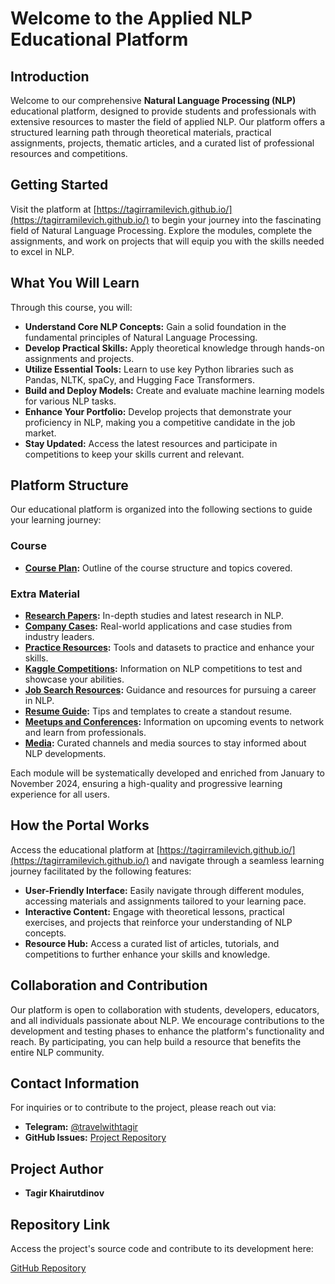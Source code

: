 # Welcome to the Applied NLP Educational Platform

## Introduction

Welcome to our comprehensive **Natural Language Processing (NLP)** educational platform, designed to provide students and professionals with extensive resources to master the field of applied NLP. Our platform offers a structured learning path through theoretical materials, practical assignments, projects, thematic articles, and a curated list of professional resources and competitions.

## Getting Started

Visit the platform at [https://tagirramilevich.github.io/](https://tagirramilevich.github.io/) to begin your journey into the fascinating field of Natural Language Processing. Explore the modules, complete the assignments, and work on projects that will equip you with the skills needed to excel in NLP.

## What You Will Learn

Through this course, you will:

- **Understand Core NLP Concepts:** Gain a solid foundation in the fundamental principles of Natural Language Processing.
- **Develop Practical Skills:** Apply theoretical knowledge through hands-on assignments and projects.
- **Utilize Essential Tools:** Learn to use key Python libraries such as Pandas, NLTK, spaCy, and Hugging Face Transformers.
- **Build and Deploy Models:** Create and evaluate machine learning models for various NLP tasks.
- **Enhance Your Portfolio:** Develop projects that demonstrate your proficiency in NLP, making you a competitive candidate in the job market.
- **Stay Updated:** Access the latest resources and participate in competitions to keep your skills current and relevant.

## Platform Structure

Our educational platform is organized into the following sections to guide your learning journey:

### Course

- **[Course Plan](https://tagirramilevich.github.io//course/plan/):** Outline of the course structure and topics covered.

### Extra Material

- **[Research Papers](https://tagirramilevich.github.io//extra_material/research_papers/):** In-depth studies and latest research in NLP.
- **[Company Cases](https://tagirramilevich.github.io//extra_material/company_cases/):** Real-world applications and case studies from industry leaders.
- **[Practice Resources](https://tagirramilevich.github.io//extra_material/practice_resources/):** Tools and datasets to practice and enhance your skills.
- **[Kaggle Competitions](https://tagirramilevich.github.io//extra_material/kaggle_competitions/):** Information on NLP competitions to test and showcase your abilities.
- **[Job Search Resources](https://tagirramilevich.github.io//extra_material/job_search_resources/):** Guidance and resources for pursuing a career in NLP.
- **[Resume Guide](https://tagirramilevich.github.io//extra_material/resume_guide/):** Tips and templates to create a standout resume.
- **[Meetups and Conferences](https://tagirramilevich.github.io//extra_material/meetups_and_conferences/):** Information on upcoming events to network and learn from professionals.
- **[Media](https://tagirramilevich.github.io//extra_material/channels/):** Curated channels and media sources to stay informed about NLP developments.

Each module will be systematically developed and enriched from January to November 2024, ensuring a high-quality and progressive learning experience for all users.

## How the Portal Works

Access the educational platform at [https://tagirramilevich.github.io/](https://tagirramilevich.github.io/) and navigate through a seamless learning journey facilitated by the following features:

- **User-Friendly Interface:** Easily navigate through different modules, accessing materials and assignments tailored to your learning pace.
- **Interactive Content:** Engage with theoretical lessons, practical exercises, and projects that reinforce your understanding of NLP concepts.
- **Resource Hub:** Access a curated list of articles, tutorials, and competitions to further enhance your skills and knowledge.

## Collaboration and Contribution

Our platform is open to collaboration with students, developers, educators, and all individuals passionate about NLP. We encourage contributions to the development and testing phases to enhance the platform's functionality and reach. By participating, you can help build a resource that benefits the entire NLP community.

## Contact Information

For inquiries or to contribute to the project, please reach out via:

- **Telegram:** [@travelwithtagir](https://t.me/travelwithtagir/)
- **GitHub Issues:** [Project Repository](https://github.com/TagirRamilevich/TagirRamilevich.github.io)

## Project Author

- **Tagir Khairutdinov**

## Repository Link

Access the project's source code and contribute to its development here:

[GitHub Repository](https://github.com/TagirRamilevich/TagirRamilevich.github.io)
